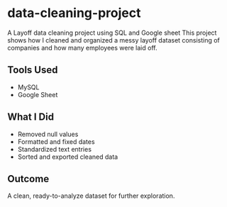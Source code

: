 # data-cleaning-project
A Layoff data cleaning project using SQL and Google sheet
This project shows how I cleaned and organized a messy layoff dataset consisting of companies and how many employees were laid off.

## Tools Used
- MySQL
- Google Sheet

## What I Did
- Removed null values
- Formatted and fixed dates
- Standardized text entries
- Sorted and exported cleaned data

## Outcome
A clean, ready-to-analyze dataset for further exploration.
